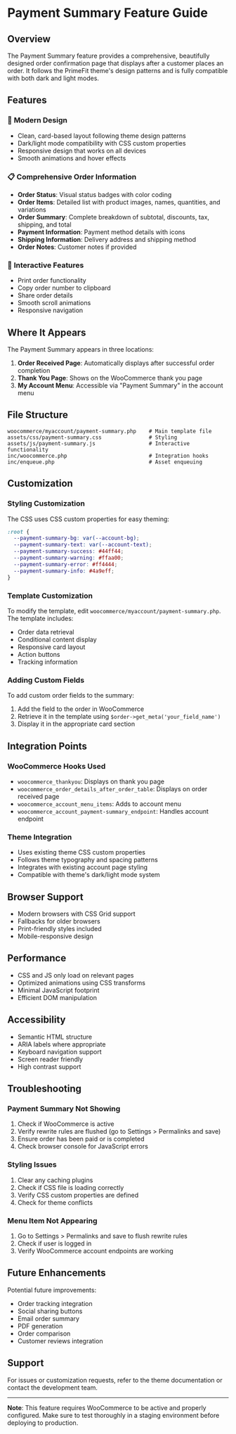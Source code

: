# Payment Summary Feature Guide

## Overview

The Payment Summary feature provides a comprehensive, beautifully designed order confirmation page that displays after a customer places an order. It follows the PrimeFit theme's design patterns and is fully compatible with both dark and light modes.

## Features

### 🎨 **Modern Design**

- Clean, card-based layout following theme design patterns
- Dark/light mode compatibility with CSS custom properties
- Responsive design that works on all devices
- Smooth animations and hover effects

### 📋 **Comprehensive Order Information**

- **Order Status**: Visual status badges with color coding
- **Order Items**: Detailed list with product images, names, quantities, and variations
- **Order Summary**: Complete breakdown of subtotal, discounts, tax, shipping, and total
- **Payment Information**: Payment method details with icons
- **Shipping Information**: Delivery address and shipping method
- **Order Notes**: Customer notes if provided

### 🔧 **Interactive Features**

- Print order functionality
- Copy order number to clipboard
- Share order details
- Smooth scroll animations
- Responsive navigation

## Where It Appears

The Payment Summary appears in three locations:

1. **Order Received Page**: Automatically displays after successful order completion
2. **Thank You Page**: Shows on the WooCommerce thank you page
3. **My Account Menu**: Accessible via "Payment Summary" in the account menu

## File Structure

```
woocommerce/myaccount/payment-summary.php    # Main template file
assets/css/payment-summary.css               # Styling
assets/js/payment-summary.js                 # Interactive functionality
inc/woocommerce.php                          # Integration hooks
inc/enqueue.php                              # Asset enqueuing
```

## Customization

### Styling Customization

The CSS uses CSS custom properties for easy theming:

```css
:root {
  --payment-summary-bg: var(--account-bg);
  --payment-summary-text: var(--account-text);
  --payment-summary-success: #44ff44;
  --payment-summary-warning: #ffaa00;
  --payment-summary-error: #ff4444;
  --payment-summary-info: #4a9eff;
}
```

### Template Customization

To modify the template, edit `woocommerce/myaccount/payment-summary.php`. The template includes:

- Order data retrieval
- Conditional content display
- Responsive card layout
- Action buttons
- Tracking information

### Adding Custom Fields

To add custom order fields to the summary:

1. Add the field to the order in WooCommerce
2. Retrieve it in the template using `$order->get_meta('your_field_name')`
3. Display it in the appropriate card section

## Integration Points

### WooCommerce Hooks Used

- `woocommerce_thankyou`: Displays on thank you page
- `woocommerce_order_details_after_order_table`: Displays on order received page
- `woocommerce_account_menu_items`: Adds to account menu
- `woocommerce_account_payment-summary_endpoint`: Handles account endpoint

### Theme Integration

- Uses existing theme CSS custom properties
- Follows theme typography and spacing patterns
- Integrates with existing account page styling
- Compatible with theme's dark/light mode system

## Browser Support

- Modern browsers with CSS Grid support
- Fallbacks for older browsers
- Print-friendly styles included
- Mobile-responsive design

## Performance

- CSS and JS only load on relevant pages
- Optimized animations using CSS transforms
- Minimal JavaScript footprint
- Efficient DOM manipulation

## Accessibility

- Semantic HTML structure
- ARIA labels where appropriate
- Keyboard navigation support
- Screen reader friendly
- High contrast support

## Troubleshooting

### Payment Summary Not Showing

1. Check if WooCommerce is active
2. Verify rewrite rules are flushed (go to Settings > Permalinks and save)
3. Ensure order has been paid or is completed
4. Check browser console for JavaScript errors

### Styling Issues

1. Clear any caching plugins
2. Check if CSS file is loading correctly
3. Verify CSS custom properties are defined
4. Check for theme conflicts

### Menu Item Not Appearing

1. Go to Settings > Permalinks and save to flush rewrite rules
2. Check if user is logged in
3. Verify WooCommerce account endpoints are working

## Future Enhancements

Potential future improvements:

- Order tracking integration
- Social sharing buttons
- Email order summary
- PDF generation
- Order comparison
- Customer reviews integration

## Support

For issues or customization requests, refer to the theme documentation or contact the development team.

---

**Note**: This feature requires WooCommerce to be active and properly configured. Make sure to test thoroughly in a staging environment before deploying to production.
